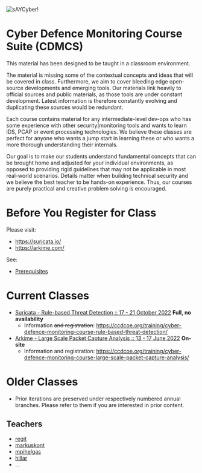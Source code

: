 ![sAYCyber!](/saynomore.png)

# Cyber Defence Monitoring Course Suite (CDMCS)

This material has been designed to be taught in a classroom environment.

The material is missing some of the contextual concepts and ideas that will be covered in class. Furthermore, we aim to cover bleeding edge open-source developments and emerging tools. Our materials link heavily to official sources and public materials, as those tools are under constant development. Latest information is therefore constantly evolving and duplicating these sources would be redundant.

Each course contains material for any intermediate-level dev-ops who has some experience with other security|monitoring tools and wants to learn IDS, PCAP or event processing technologies. We believe these classes are perfect for anyone who wants a jump start in learning these or who wants a more thorough understanding their internals.

Our goal is to make our students understand fundamental concepts that can be brought home and adjusted for your individual environments, as opposed to providing rigid guidelines that may not be applicable in most real-world scenarios. Details matter when building technical security and we believe the best teacher to be hands-on experience. Thus, our courses are purely practical and creative problem solving is encouraged.

# Before You Register for Class

Please visit:

 * https://suricata.io/
 * https://arkime.com/

See:
 * [Prerequisites](prerequisites/)

# Current Classes

 * [Suricata - Rule-based Threat Detection :: 17 - 21 October 2022](/Suricata/) **Full, no availability**
   * Information ~~and registration~~: https://ccdcoe.org/training/cyber-defence-monitoring-course-rule-based-threat-detection/
 * [Arkime - Large Scale Packet Capture Analysis :: 13 - 17 June 2022](/Arkime/) **On-site**
   * Information and registration: https://ccdcoe.org/training/cyber-defence-monitoring-course-large-scale-packet-capture-analysis/

# Older Classes

 * Prior iterations are preserved under respectively numbered annual branches. Please refer to them if you are interested in prior content.

## Teachers

 * [regit](https://github.com/regit)
 * [markuskont](https://github.com/markuskont)
 * [mpihelgas](https://github.com/mpihelgas)
 * [hillar](https://github.com/hillar)
 * ...
